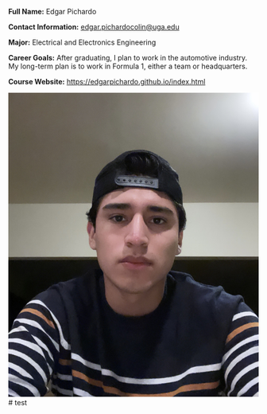 **Full Name:** Edgar Pichardo 

**Contact Information:** edgar.pichardocolin@uga.edu

**Major:** Electrical and Electronics Engineering 

**Career Goals:** After graduating, I plan to work in the automotive industry. My long-term plan is to work in Formula 1, either a team or headquarters.

**Course Website:** https://edgarpichardo.github.io/index.html

![image](edgarpichardo.jpg)# test
